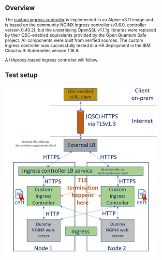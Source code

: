 ## Overview
The [custom ingress controller](./nginx) is implemented in an Alpine v3.11 image and is based on the community NGINX ingress controller (v3.6.0, controller version 0.40.2), but the underlaying OpenSSL v1.1.1g libraries were replaced by their QSC-enabled equivalents provided by the Open Quantum Safe project. All components were built from verified sources. The custom ingress controller was successfully tested in a HA deployment in the IBM Cloud with Kubernetes version 1.18.9.

A HAproxy-based ingress controller will follow.

## Test setup

![Use Cases](../images/K8S_Overview.jpg?raw=true)


